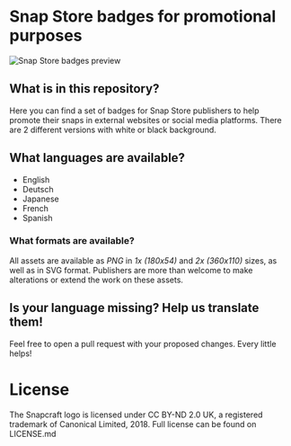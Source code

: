 # Snap Store badges for promotional purposes

![Snap Store badges preview](https://raw.githubusercontent.com/snapcore/snap-store-badges/master/badges-preview.png)

## What is in this repository?
Here you can find a set of badges for Snap Store publishers to help promote their snaps in external websites or social media platforms. There are 2 different versions with white or black background.

## What languages are available?
- English
- Deutsch
- Japanese
- French
- Spanish

### What formats are available?
All assets are available as _PNG_ in *1x (180x54)* and *2x (360x110)* sizes, as well as in SVG format. Publishers are more than welcome to make alterations or extend the work on these assets.

## Is your language missing? Help us translate them!
Feel free to open a pull request with your proposed changes. Every little helps!

# License
The Snapcraft logo is licensed under CC BY-ND 2.0 UK, a registered trademark of Canonical Limited, 2018. Full license can be found on LICENSE.md

